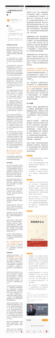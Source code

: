 ![](../../images/2016年11月/HF1115-一个极简的政治经济分析思路.jpg)
![](../../images/2016年11月/HF1115-一个极简的政治经济分析思路2.jpg)
